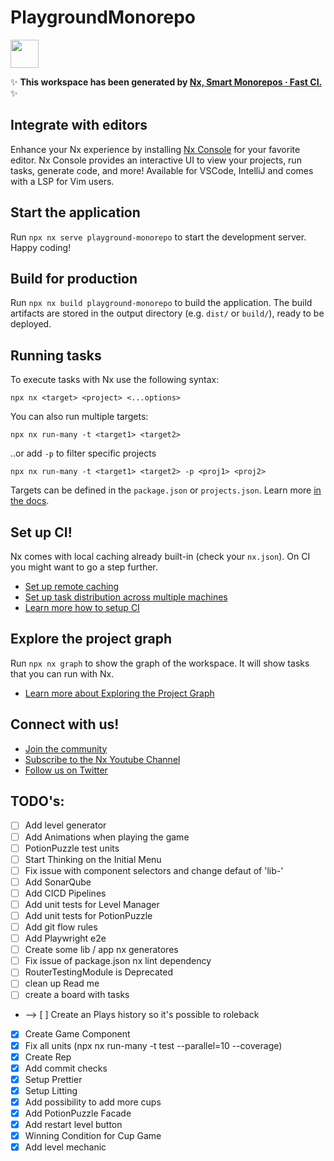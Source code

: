 # PlaygroundMonorepo

<a alt="Nx logo" href="https://nx.dev" target="_blank" rel="noreferrer"><img src="https://raw.githubusercontent.com/nrwl/nx/master/images/nx-logo.png" width="45"></a>

✨ **This workspace has been generated by [Nx, Smart Monorepos · Fast CI.](https://nx.dev)** ✨

## Integrate with editors

Enhance your Nx experience by installing [Nx Console](https://nx.dev/nx-console) for your favorite editor. Nx Console
provides an interactive UI to view your projects, run tasks, generate code, and more! Available for VSCode, IntelliJ and
comes with a LSP for Vim users.

## Start the application

Run `npx nx serve playground-monorepo` to start the development server. Happy coding!

## Build for production

Run `npx nx build playground-monorepo` to build the application. The build artifacts are stored in the output directory (e.g. `dist/` or `build/`), ready to be deployed.

## Running tasks

To execute tasks with Nx use the following syntax:

```
npx nx <target> <project> <...options>
```

You can also run multiple targets:

```
npx nx run-many -t <target1> <target2>
```

..or add `-p` to filter specific projects

```
npx nx run-many -t <target1> <target2> -p <proj1> <proj2>
```

Targets can be defined in the `package.json` or `projects.json`. Learn more [in the docs](https://nx.dev/features/run-tasks).

## Set up CI!

Nx comes with local caching already built-in (check your `nx.json`). On CI you might want to go a step further.

- [Set up remote caching](https://nx.dev/features/share-your-cache)
- [Set up task distribution across multiple machines](https://nx.dev/nx-cloud/features/distribute-task-execution)
- [Learn more how to setup CI](https://nx.dev/recipes/ci)

## Explore the project graph

Run `npx nx graph` to show the graph of the workspace.
It will show tasks that you can run with Nx.

- [Learn more about Exploring the Project Graph](https://nx.dev/core-features/explore-graph)

## Connect with us!

- [Join the community](https://nx.dev/community)
- [Subscribe to the Nx Youtube Channel](https://www.youtube.com/@nxdevtools)
- [Follow us on Twitter](https://twitter.com/nxdevtools)

## TODO's:

- [ ] Add level generator
- [ ] Add Animations when playing the game
- [ ] PotionPuzzle test units
- [ ] Start Thinking on the Initial Menu
- [ ] Fix issue with component selectors and change defaut of 'lib-'
- [ ] Add SonarQube
- [ ] Add CICD Pipelines
- [ ] Add unit tests for Level Manager
- [ ] Add unit tests for PotionPuzzle
- [ ] Add git flow rules
- [ ] Add Playwright e2e
- [ ] Create some lib / app nx generatores
- [ ] Fix issue of package.json nx lint dependency
- [ ] RouterTestingModule is Deprecated
- [ ] clean up Read me
- [ ] create a board with tasks
- --> [ ] Create an Plays history so it's possible to roleback
- [x] Create Game Component
- [x] Fix all units (npx nx run-many -t test --parallel=10 --coverage)
- [x] Create Rep
- [x] Add commit checks
- [x] Setup Prettier
- [x] Setup Litting
- [x] Add possibility to add more cups
- [x] Add PotionPuzzle Facade
- [x] Add restart level button
- [x] Winning Condition for Cup Game
- [x] Add level mechanic
